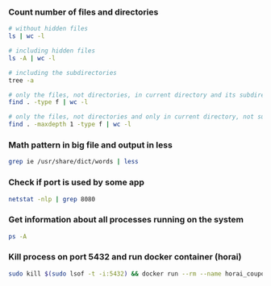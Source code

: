 ### Count number of files and directories 
```bash
# without hidden files
ls | wc -l

# including hidden files
ls -A | wc -l

# including the subdirectories
tree -a

# only the files, not directories, in current directory and its subdirectories.
find . -type f | wc -l

# only the files, not directories and only in current directory, not subdirectories
find . -maxdepth 1 -type f | wc -l
```

### Math pattern in big file and output in less
```bash
grep ie /usr/share/dict/words | less
```

### Check if port is used by some app
```bash
netstat -nlp | grep 8080
```

### Get information about all processes running on the system
```bash
ps -A
```

### Kill process on port 5432 and run docker container (horai)
```bash
sudo kill $(sudo lsof -t -i:5432) && docker run --rm --name horai_coupon_db -p 5432:5432 -e POSTGRES_PASSWORD=horai -d postgres 2>/dev/null
```